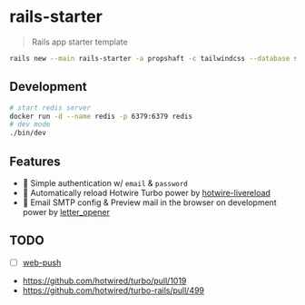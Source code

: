 # rails-starter

> Rails app starter template

```bash
rails new --main rails-starter -a propshaft -c tailwindcss --database sqlite3
```

## Development

```bash
# start redis server
docker run -d --name redis -p 6379:6379 redis
# dev mode
./bin/dev
```

## Features

- 🔐 Simple authentication w/ `email` & `password`
- 🔄 Automatically reload Hotwire Turbo power by [hotwire-livereload](https://github.com/kirillplatonov/hotwire-livereload)
- 📧 Email SMTP config & Preview mail in the browser on development power by [letter_opener](https://github.com/ryanb/letter_opener)

## TODO

- [ ] [web-push](https://github.com/pushpad/web-push)
- <https://github.com/hotwired/turbo/pull/1019>
- <https://github.com/hotwired/turbo-rails/pull/499>
